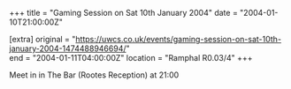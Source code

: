 +++
title = "Gaming Session on Sat 10th January 2004"
date = "2004-01-10T21:00:00Z"

[extra]
original = "https://uwcs.co.uk/events/gaming-session-on-sat-10th-january-2004-1474488946694/"    
end = "2004-01-11T04:00:00Z"
location = "Ramphal R0.03/4"
+++

Meet in in The Bar (Rootes Reception) at 21:00

